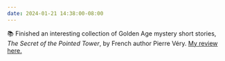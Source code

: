 ```yaml
---
date: 2024-01-21 14:38:00-08:00
---
```


📚 Finished an interesting collection of Golden Age mystery short stories, *The Secret of the Pointed Tower*, by French author Pierre Véry. [My review here.](https://multoghost.wordpress.com/2024/01/21/the-secret-of-the-pointed-tower/)
